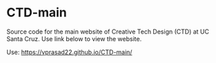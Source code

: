 # CTD-main
Source code for the main website of Creative Tech Design (CTD) at UC Santa Cruz. 
Use link below to view the website. 

Use: https://vprasad22.github.io/CTD-main/
